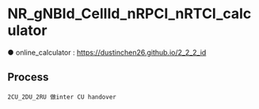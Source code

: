 # NR_gNBId_CellId_nRPCI_nRTCI_calculator

● online_calculator : https://dustinchen26.github.io/2_2_2_id

## Process
```
2CU_2DU_2RU 做inter CU handover

```
